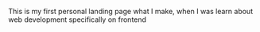 This is my first personal landing page what I make, when I was learn about web development specifically on frontend

